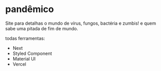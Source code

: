 <h1>pandêmico</h1>
Site para detalhas o mundo de vírus, fungos, bactéria e zumbis! e quem sabe uma pitada de fim de mundo.

todas ferramentas:
<ul>
<li>Next</li>
<li>Styled Component </li>
<li>Material UI </li>
<li>Vercel</li>
<ul/>
